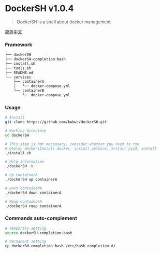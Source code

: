 # DockerSH v1.0.4

> DockerSH is a shell about docker management

[简体中文](README.zh-CN.md)

### Framework
```bash
├── dockerSH
├── dockerSH-completion.bash
├── install.sh
├── tools.sh
├── README.md
└── services
    ├── containerA
    │   └── docker-compose.yml
    └── containerB
        └── docker-compose.yml
```

### Usage
```bash
# Install
git clone https://github.com/kwkwc/dockerSH.git

# Working directory
cd dockerSH

# This step is not necessary, consider whether you need to run
# Deploy docker(Install docker, install python3, install pip3, install docker-compose)
./install.sh

# Help information
./dockerSH -h

# Up containerA
./dockerSH up containerA

# Down containerA
./dockerSH down containerA

# Reup containerA
./dockerSH reup containerA
```

### Commands auto-complement
```bash
# Temporary setting
source dockerSH-completion.bash

# Permanent setting
cp dockerSH-completion.bash /etc/bash_completion.d/
```
